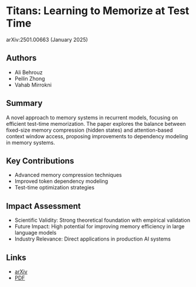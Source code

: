 # Titans: Learning to Memorize at Test Time
arXiv:2501.00663 (January 2025)

## Authors
- Ali Behrouz
- Peilin Zhong
- Vahab Mirrokni

## Summary
A novel approach to memory systems in recurrent models, focusing on efficient test-time memorization. The paper explores the balance between fixed-size memory compression (hidden states) and attention-based context window access, proposing improvements to dependency modeling in memory systems.

## Key Contributions
- Advanced memory compression techniques
- Improved token dependency modeling
- Test-time optimization strategies

## Impact Assessment
- Scientific Validity: Strong theoretical foundation with empirical validation
- Future Impact: High potential for improving memory efficiency in large language models
- Industry Relevance: Direct applications in production AI systems

## Links
- [arXiv](https://arxiv.org/abs/2501.00663)
- [PDF](https://arxiv.org/pdf/2501.00663.pdf)
